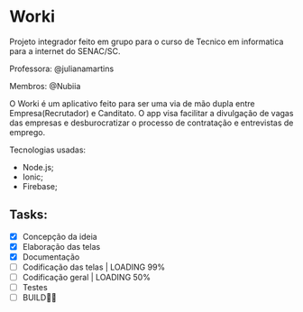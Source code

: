 # Worki

Projeto integrador feito em grupo para o curso de Tecnico em informatica para a internet do SENAC/SC.

Professora: @julianamartins

Membros: @Nubiia

O Worki é um aplicativo feito para ser uma via de mão dupla entre Empresa(Recrutador) e Canditato. O app visa facilitar a divulgação de vagas das empresas e desburocratizar o processo de contratação e entrevistas de emprego.

Tecnologias usadas:
  * Node.js;
  * Ionic;
  * Firebase;
  
  ## Tasks:
  - [x] Concepção da ideia
  - [x] Elaboração das telas
  - [x] Documentação
  - [ ] Codificação das telas | LOADING 99%
  - [ ] Codificação geral     | LOADING 50%
  - [ ] Testes
  - [ ] BUILD🤩😎
